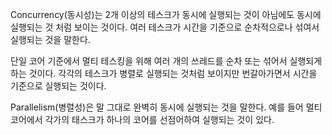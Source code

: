 Concurrency\(동시성\)는 2개 이상의 테스크가 동시에 실행되는 것이 아님에도 동시에 실행되는 것 처럼 보이는 것이다. 여러 테스크가 시간을 기준으로 순차적으로나 섞여서 실행되는 것을 말한다.

단일 코어 기준에서 멀티 테스킹을 위해 여러 개의 쓰레드를 순차 또는 섞어서 실행되게 하는 것이다. 각각의 테스크가 병렬로 실행되는 것처럼 보이지만 번갈아가면서 시간을 기준으로 실행되는 것이다.

Parallelism\(병렬성\)은 말 그대로 완벽히 동시에 실행되는 것을 말한다. 예를 들어 멀티 코어에서 각가의 태스크가 하나의 코어를 선점어하여 실행되는 것이 있다.
